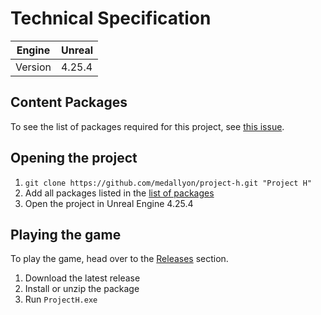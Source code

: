 # Technical Specification

| Engine | Unreal |
|--|--|
| Version | 4.25.4 |

## Content Packages

To see the list of packages required for this project, see [this issue](https://github.com/medallyon/project-h/issues/1).

## Opening the project

1. `git clone https://github.com/medallyon/project-h.git "Project H"`
2. Add all packages listed in the [list of packages](https://github.com/medallyon/project-h/issues/1)
3. Open the project in Unreal Engine 4.25.4

## Playing the game

To play the game, head over to the [Releases](https://github.com/medallyon/project-h/releases) section.

1. Download the latest release
2. Install or unzip the package
3. Run `ProjectH.exe`
